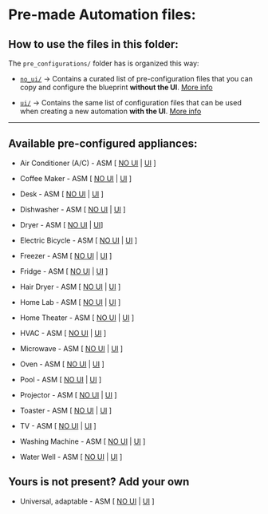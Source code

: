 # **Pre-made Automation files**:

## How to use the files in this folder:
The `pre_configurations/` folder has is organized this way:
- [`no_ui/`](./no_ui/) -> Contains a curated list of pre-configuration files that you can copy and configure the blueprint **without the UI**. [More info](./no_ui/README.md)

- [`ui/`](./ui/) -> Contains the same list of configuration files that can be used when creating a new automation **with the UI**. [More info](./ui/README.md)

---

## Available pre-configured appliances:
- Air Conditioner (A/C) - ASM [ [NO UI](./no_ui/asm_air_conditioner_noui_starter.yaml) | [UI](./ui/asm_air_conditioner_ui_starter.yaml) ]

- Coffee Maker - ASM [ [NO UI](./no_ui/asm_coffee_maker_noui_starter.yaml) | [UI](./ui/asm_coffee_maker_ui_starter.yaml) ]

- Desk - ASM [ [NO UI](./no_ui/asm_desk_noui_starter.yaml) | [UI](./ui/asm_desk_ui_starter.yaml) ]

- Dishwasher - ASM [ [NO UI](./no_ui/asm_dishwasher_noui_starter.yaml) | [UI](./ui/asm_dishwasher_ui_starter.yaml) ]

- Dryer - ASM [ [NO UI](./no_ui/asm_dryer_noui_starter.yaml) | [UI](./ui/asm_dryer_ui_starter.yaml)]

- Electric Bicycle - ASM [ [NO UI](./no_ui/asm_electric_bicycle_noui_starter.yaml) | [UI](./ui/asm_electric_bicycle_ui_starter.yaml) ]

- Freezer - ASM [ [NO UI](./no_ui/asm_freezer_noui_starter.yaml) | [UI](./ui/asm_freezer_ui_starter.yaml) ]

- Fridge - ASM [ [NO UI](./no_ui/asm_fridge_noui_starter.yaml) | [UI](./ui/asm_fridge_ui_starter.yaml) ]

- Hair Dryer - ASM [ [NO UI](./no_ui/asm_hair_dryer_noui_starter.yaml) | [UI](./ui/asm_hair_dryer_ui_starter.yaml) ]

- Home Lab - ASM [ [NO UI](./no_ui/asm_home_lab_noui_starter.yaml) | [UI](./ui/asm_home_lab_ui_starter.yaml) ]

- Home Theater - ASM [ [NO UI](./no_ui/asm_home_theater_noui_starter.yaml) | [UI](./ui/asm_home_theater_ui_starter.yaml) ]

- HVAC - ASM [ [NO UI](./no_ui/asm_hvac_noui_starter.yaml) | [UI](./ui/asm_hvac_ui_starter.yaml) ]

- Microwave - ASM [ [NO UI](./no_ui/asm_microwave_noui_starter.yaml) | [UI](./ui/asm_microwave_ui_starter.yaml) ]

- Oven - ASM [ [NO UI](./no_ui/asm_oven_noui_starter.yaml) | [UI](./ui/asm_oven_ui_starter.yaml) ]

- Pool - ASM [ [NO UI](./no_ui/asm_pool_noui_starter.yaml) | [UI](./ui/asm_pool_ui_starter.yaml) ]

- Projector - ASM [ [NO UI](./no_ui/asm_projector_noui_starter.yaml) | [UI](./ui/asm_projector_ui_starter.yaml) ]

- Toaster - ASM [ [NO UI](./no_ui/asm_toaster_noui_starter.yaml) | [UI](./ui/asm_toaster_ui_starter.yaml) ]

- TV - ASM [ [NO UI](./no_ui/asm_tv_noui_starter.yaml) | [UI](./ui/asm_tv_ui_starter.yaml) ]

- Washing Machine - ASM [ [NO UI](./no_ui/asm_washing_machine_noui_starter.yaml) | [UI](./ui/asm_washing_machine_ui_starter.yaml) ]

- Water Well - ASM [ [NO UI](./no_ui/asm_water_well_noui_starter.yaml) | [UI](./ui/asm_water_well_ui_starter.yaml) ]

## Yours is not present? Add your own
- Universal, adaptable - ASM [ [NO UI](./no_ui/asm_your_appliance_name_noui_starter.yaml) | [UI](./ui/asm_your_appliance_name_ui_starter.yaml) ]